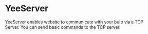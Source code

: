 # YeeServer

YeeServer enables website to communicate with your bulb via a TCP Server. You can send basic commands to the TCP server.
